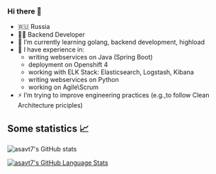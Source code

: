 ### Hi there 👋

* 🇷🇺 Russia
* 👨‍💻 Backend Developer
* 🌱 I’m currently learning golang, backend development, highload
* 🔭 I have experience in:
  * writing webservices on Java (Spring Boot)
  * deployment on Openshift 4
  * working with ELK Stack: Elasticsearch, Logstash, Kibana
  * writing webservices on Python
  * working on Agile\Scrum
* ⚡ I’m trying to improve engineering practices (e.g.,to follow Clean Architecture priciples)

## Some statistics 📈
![asavt7's GitHub stats](https://github-readme-stats.vercel.app/api/?username=asavt7&show_icons=true)

[![asavt7's GitHub Language Stats](https://github-readme-stats.vercel.app/api/top-langs/?username=asavt7&langs_count=8&show_icons=true)]()

<!--

Here are some ideas to get you started:
- 🌱 I’m currently learning golang, backend development, highload
- 👯 I’m looking to collaborate on ...
- 🤔 I’m looking for help with ...
- 💬 Ask me about ...
- 📫 How to reach me: ...
- 😄 Pronouns: ...
- ⚡ Fun fact: ...
-->
